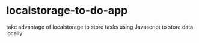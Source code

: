 # localstorage-to-do-app
take advantage of localstorage to store tasks
using Javascript to store data locally
